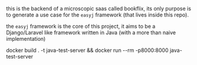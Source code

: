 this is the backend of a microscopic saas called bookflix, its only purpose is to generate a use case for the `easyj` framework (that lives inside this repo).

the `easyj` framework is the core of this project, it aims to be a Django/Laravel like framework written in Java (with a more than naive implementation)

docker build . -t java-test-server && docker run --rm -p8000:8000 java-test-server
